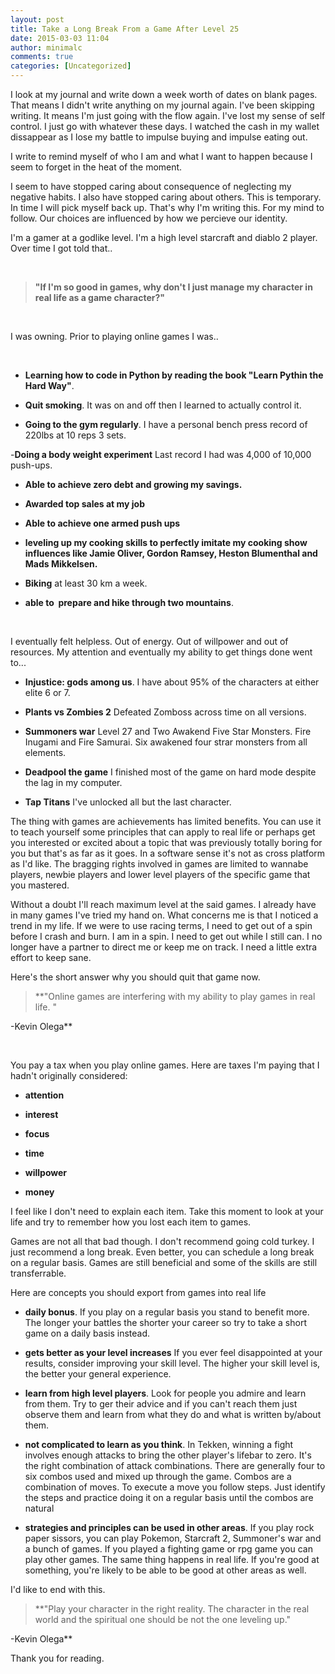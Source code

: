 ```yaml
---
layout: post
title: Take a Long Break From a Game After Level 25
date: 2015-03-03 11:04
author: minimalc
comments: true
categories: [Uncategorized]
---
```

I look at my journal and write down a week worth of dates on blank pages. That means I didn't write anything on my journal again. I've been skipping writing. It means I'm just going with the flow again. I've lost my sense of self control. I just go with whatever these days. I watched the cash in my wallet dissappear as I lose my battle to impulse buying and impulse eating out.

I write to remind myself of who I am and what I want to happen because I seem to forget in the heat of the moment.

I seem to have stopped caring about consequence of neglecting my negative habits. I also have stopped caring about others. This is temporary. In time I will pick myself back up. That's why I'm writing this. For my mind to follow. Our choices are influenced by how we percieve our identity.

I'm a gamer at a godlike level. I'm a high level starcraft and diablo 2 player. Over time I got told that..&nbsp;

<br>

<blockquote>
  <strong>"If I'm so good in games, why don't I just manage my character in real life as a game character?"</strong>
</blockquote>

<br>

I was owning. Prior to playing online games I was..

<br>

<ul>
<li><strong>Learning how to code in Python by reading the book "Learn Pythin the Hard Way"</strong>.&nbsp;</p></li>
<li><p><strong>Quit smoking</strong>. It was on and off then I learned to actually control it.</p></li>
<li><p><strong>Going to the gym regularly</strong>. I have a personal bench press record of 220lbs at 10 reps 3 sets.</p></li>
</ul>

<p>-<strong>Doing a body weight experiment</strong> Last record I had was 4,000 of 10,000 push-ups.

<ul>
<li><strong>Able to achieve zero debt and growing my savings.</strong>&nbsp;</p></li>
<li><p><strong>Awarded top sales at my job</strong></p></li>
<li><p><strong>Able to achieve one armed push ups</strong></p></li>
<li><p><strong>leveling up my cooking skills to perfectly imitate my cooking show influences like Jamie Oliver, Gordon Ramsey, Heston Blumenthal and Mads Mikkelsen.</strong>&nbsp;</p></li>
<li><p><strong>Biking</strong> at least 30 km a week.&nbsp;</p></li>
<li><p><strong>able to &nbsp;prepare and hike through two mountains</strong>.&nbsp;</p></li>
</ul>

<p><br>

I eventually felt helpless. Out of energy. Out of willpower and out of resources. My attention and eventually my ability to get things done went to...

<ul>
<li><strong>Injustice: gods among us</strong>. I have about 95% of the characters at either elite 6 or 7.&nbsp;</p></li>
<li><p><strong>Plants vs Zombies 2</strong> Defeated Zomboss across time on all versions.</p></li>
<li><p><strong>Summoners war</strong> Level 27 and Two Awakend Five Star Monsters. Fire Inugami and Fire Samurai. Six awakened four strar monsters from all elements.</p></li>
<li><p><strong>Deadpool the game</strong> I finished most of the game on hard mode despite the lag in my computer.&nbsp;</p></li>
<li><p><strong>Tap Titans</strong> I've unlocked all but the last character.</p></li>
</ul>

<p>The thing with games are achievements has limited benefits. You can use it to teach yourself some principles that can apply to real life or perhaps get you interested or excited about a topic that was previously totally boring for you but that's as far as it goes. In a software sense it's not as cross platform as I'd like. The bragging rights involved in games are limited to wannabe players, newbie players and lower level players of the specific game that you mastered.&nbsp;

Without a doubt I'll reach maximum level at the said games. I already have in many games I've tried my hand on. What concerns me is that I noticed a trend in my life. If we were to use racing terms, I need to get out of a spin before I crash and burn. I am in a spin. I need to get out while I still can. I no longer have a partner to direct me or keep me on track. I need a little extra effort to keep sane.&nbsp;

Here's the short answer why you should quit that game now.&nbsp;

<blockquote>
  **"Online games are interfering with my ability to play games in real life. "
</blockquote>

-Kevin Olega**

<br>

You pay a tax when you play online games. Here are taxes I'm paying that I hadn't originally considered:

<ul>
<li><strong>attention</strong>&nbsp;</p></li>
<li><p><strong>interest</strong></p></li>
<li><p><strong>focus</strong></p></li>
<li><p><strong>time</strong></p></li>
<li><p><strong>willpower</strong></p></li>
<li><p><strong>money</strong></p></li>
</ul>

<p>I feel like I don't need to explain each item. Take this moment to look at your life and try to remember how you lost each item to games.

Games are not all that bad though. I don't recommend going cold turkey. I just recommend a long break. Even better, you can schedule a long break on a regular basis. Games are still beneficial and some of the skills are still transferrable.

Here are concepts you should export from games into real life

<ul>
<li><strong>daily bonus</strong>. If you play on a regular basis you stand to benefit more. The longer your battles the shorter your career so try to take a short game on a daily basis instead.&nbsp;</p></li>
<li><p><strong>gets better as your level increases</strong> If you ever feel disappointed at your results, consider improving your skill level. The higher your skill level is, the better your general experience.</p></li>
<li><p><strong>learn from high level players</strong>. Look for people you admire and learn from them. Try to ger their advice and if you can't reach them just observe them and learn from what they do and what is written by/about them.</p></li>
<li><p><strong>not complicated to learn as you think</strong>. In Tekken, winning a fight involves enough attacks to bring the other player's lifebar to zero. It's the right combination of attack combinations. There are generally four to six combos used and mixed up through the game. Combos are a combination of moves. To execute a move you follow steps. Just identify the steps and practice doing it on a regular basis until the combos are natural</p></li>
<li><p><strong>strategies and principles can be used in other areas</strong>. If you play rock paper sissors, you can play Pokemon, Starcraft 2, Summoner's war and a bunch of games. If you played a fighting game or rpg game you can play other games. The same thing happens in real life. If you're good at something, you're likely to be able to be good at other areas as well.</p></li>
</ul>

<p>I'd like to end with this.

<blockquote>
  **"Play your character in the right reality. The character in the real world and the spiritual one should be not the one leveling up."
</blockquote>

-Kevin Olega**

Thank you for reading.&nbsp;<br>
